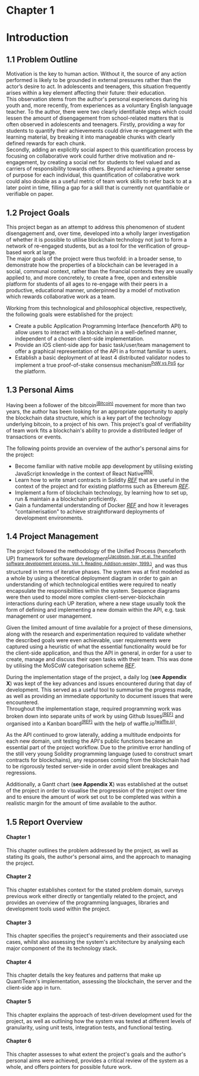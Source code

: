 # Chapter 1
# Introduction

## 1.1 Problem Outline
Motivation is the key to human action. Without it, the source of any action performed is likely to be grounded in external pressures rather than the actor’s desire to act. In adolescents and teenagers, this situation frequently arises within a key element affecting their future: their education.  
This observation stems from the author's personal experiences during his youth and, more recently, from experiences as a voluntary English language teacher. To the author, there were two clearly identifiable steps which could lessen the amount of disengagement from school-related matters that is often observed in adolescents and teenagers. Firstly, providing a way for students to quantify their achievements could drive re-engagement with the learning material, by breaking it into manageable chunks with clearly defined rewards for each chunk.  
Secondly, adding an explicitly social aspect to this quantification process by focusing on collaborative work could further drive motivation and re-engagement, by creating a social net for students to feel valued and as carriers of responsibility towards others. Beyond achieving a greater sense of purpose for each individual, this quantification of collaborative work could also double as a useful metric of team work skills to refer back to at a later point in time, filling a gap for a skill that is currently not quantifiable or verifiable on paper.


## 1.2 Project Goals
This project began as an attempt to address this phenomenon of student disengagement and, over time, developed into a wholly larger investigation of whether it is possible to utilise blockchain technology not just to form a network of re-engaged students, but as a tool for the verification of group-based work at large.  
The major goals of the project were thus twofold: in a broader sense, to demonstrate how the properties of a blockchain can be leveraged in a social, communal context, rather than the financial contexts they are usually applied to, and more concretely, to create a free, open and extensible platform for students of all ages to re-engage with their peers in a productive, educational manner, underpinned by a model of motivation which rewards collaborative work as a team.  

Working from this technological and philosophical objective, respectively, the following goals were established for the project:
- Create a public Application Programming Interface (henceforth API) to allow users to interact with a blockchain in a well-defined manner, independent of a chosen client-side implementation.
- Provide an iOS client-side app for basic task/user/team management to offer a graphical representation of the API in a format familiar to users.
- Establish a basic deployment of at least 4 distributed validator nodes to implement a true proof-of-stake consensus mechanism<sup>[PoW vs PoS](http://bitfury.com/content/5-white-papers-research/pos-vs-pow-1.0.2.pdf)</sup> for the platform.


## 1.3 Personal Aims
Having been a follower of the bitcoin<sup>[(Bitcoin)](https://bitcoin.org/en/)</sup> movement for more than two years, the author has been looking for an appropriate opportunity to apply the blockchain data structure, which is a key part of the technology underlying bitcoin, to a project of his own. This project's goal of verifiability of team work fits a blockchain's ability to provide a distributed ledger of transactions or events.  

The following points provide an overview of the author's personal aims for the project:
- Become familiar with native mobile app development by utilising existing JavaScript knowledge in the context of React Native<sup>[(RN)](https://facebook.github.io/react-native/)</sup>.
- Learn how to write smart contracts in Solidity _[REF]()_ that are useful in the context of the project and for existing platforms such as Ethereum _[REF]()_.
- Implement a form of blockchain technology, by learning how to set up, run & maintain a a blockchain proficiently.
- Gain a fundamental understanding of Docker _[REF]()_ and how it leverages "containerisation" to achieve straightforward deployments of development environments.


## 1.4 Project Management
The project followed the methodology of the Unified Process (henceforth UP) framework for software development<sup>[(Jacobson, Ivar, et al. The unified software development process. Vol. 1. Reading: Addison-wesley, 1999.)](http://tocs.ulb.tu-darmstadt.de/82047766.pdf)</sup>, and was thus structured in terms of iterative phases. The system was at first modeled as a whole by using a theoretical deployment diagram in order to gain an understanding of which technological entities were required to neatly encapsulate the responsibilities within the system. Sequence diagrams were then used to model more complex client-server-blockchain interactions during each UP iteration, where a new stage usually took the form of defining and implementing a new domain within the API, e.g. task management or user management.

Given the limited amount of time available for a project of these dimensions, along with the research and experimentation required to validate whether the described goals were even achievable, user requirements were captured using a heuristic of what the essential functionality would be for the client-side application, and thus the API in general, in order for a user to create, manage and discuss their open tasks with their team. This was done by utilising the MoSCoW categorisation scheme _[REF]()_.   

During the implementation stage of the project, a daily log (**see Appendix X**) was kept of the key advances and issues encountered during that day of development. This served as a useful tool to summarise the progress made, as well as providing an immediate opportunity to document issues that were encountered.  
Throughout the implementation stage, required programming work was broken down into separate units of work by using Github Issues<sup>[(REF)]()</sup> and organised into a Kanban board<sup>[(REF)]()</sup> with the help of waffle.io<sup>[(waffle.io)](https://waffle.io/)</sup>.

As the API continued to grow laterally, adding a multitude endpoints for each new domain, unit testing the API's public functions became an essential part of the project workflow. Due to the primitive error handling of the still very young Solidity programming language (used to construct smart contracts for blockchains), any responses coming from the blockchain had to be rigorously tested server-side in order avoid silent breakages and regressions.

Additionally, a Gantt chart (**see Appendix X**) was established at the outset of the project in order to visualise the progression of the project over time and to ensure the amount of work set out to be completed was within a realistic margin for the amount of time available to the author.


## 1.5 Report Overview
#### Chapter 1
This chapter outlines the problem addressed by the project, as well as stating its goals, the author's personal aims, and the approach to managing the project.

#### Chapter 2
This chapter establishes context for the stated problem domain, surveys previous work either directly or tangentially related to the project, and provides an overview of the programming languages, libraries and development tools used within the project.

#### Chapter 3
This chapter specifies the project's requirements and their associated use cases, whilst also assessing the system's architecture by analysing each major component of the its technology stack.

#### Chapter 4
This chapter details the key features and patterns that make up QuantiTeam's implementation, assessing the blockchain, the server and the client-side app in turn.

#### Chapter 5
This chapter explains the approach of test-driven development used for the project, as well as outlining how the system was tested at different levels of granularity, using unit tests, integration tests, and functional testing.

#### Chapter 6
This chapter assesses to what extent the project's goals and the author's personal aims were achieved, provides a critical review of the system as a whole, and offers pointers for possible future work.

